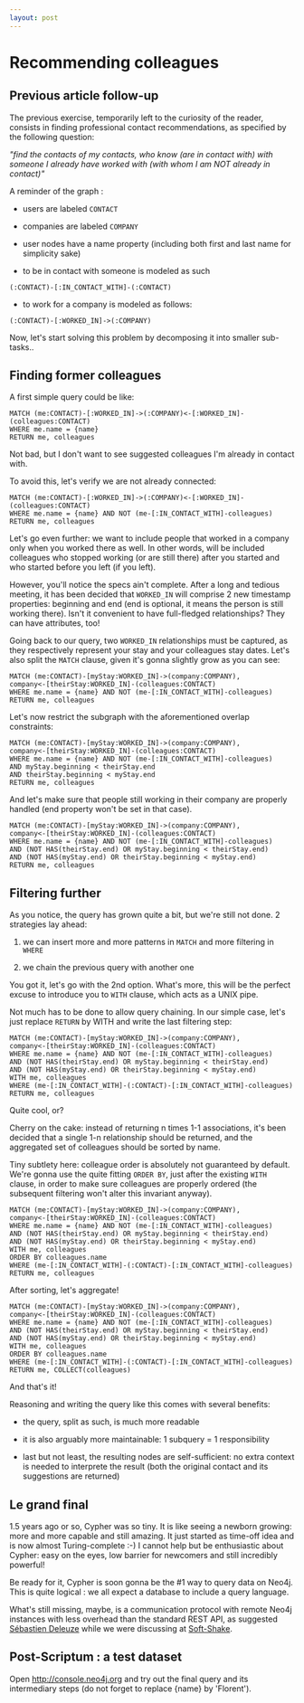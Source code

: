 ```yaml
---
layout: post
---
```

Recommending colleagues
=======================

Previous article follow-up
--------------------------

The previous exercise, temporarily left to the curiosity of the reader,
consists in finding professional contact recommendations, as specified
by the following question:

*"find the contacts of my contacts, who know (are in contact with) with
someone I already have worked with (with whom I am NOT already in
contact)"*

A reminder of the graph :

-   users are labeled `CONTACT`

-   companies are labeled `COMPANY`

-   user nodes have a name property (including both first and last name
    for simplicity sake)

-   to be in contact with someone is modeled as such 

`(:CONTACT)-[:IN_CONTACT_WITH]-(:CONTACT)`

-   to work for a company is modeled as follows: 

`(:CONTACT)-[:WORKED_IN]->(:COMPANY)`

Now, let's start solving this problem by decomposing it into smaller
sub-tasks..

Finding former colleagues
-------------------------

A first simple query could be like:
```
MATCH (me:CONTACT)-[:WORKED_IN]->(:COMPANY)<-[:WORKED_IN]-(colleagues:CONTACT)
WHERE me.name = {name}
RETURN me, colleagues
```

Not bad, but I don't want to see suggested colleagues I'm already in
contact with.

To avoid this, let's verify we are not already connected:

```
MATCH (me:CONTACT)-[:WORKED_IN]->(:COMPANY)<-[:WORKED_IN]-(colleagues:CONTACT)
WHERE me.name = {name} AND NOT (me-[:IN_CONTACT_WITH]-colleagues)
RETURN me, colleagues
```

Let's go even further: we want to include people that worked in a
company only when you worked there as well. In other words, will be
included colleagues who stopped working (or are still there) after you
started and who started before you left (if you left).

However, you'll notice the specs ain't complete. After a long and
tedious meeting, it has been decided that `WORKED_IN` will comprise 2 new
timestamp properties: beginning and end (end is optional, it means the
person is still working there). Isn't it convenient to have full-fledged
relationships? They can have attributes, too!

Going back to our query, two `WORKED_IN` relationships must be captured,
as they respectively represent your stay and your colleagues stay dates.
Let's also split the `MATCH` clause, given it's gonna slightly grow as you
can see:

```
MATCH (me:CONTACT)-[myStay:WORKED_IN]->(company:COMPANY),
company<-[theirStay:WORKED_IN]-(colleagues:CONTACT)
WHERE me.name = {name} AND NOT (me-[:IN_CONTACT_WITH]-colleagues)
RETURN me, colleagues
```

Let's now restrict the subgraph with the aforementioned overlap constraints:

```
MATCH (me:CONTACT)-[myStay:WORKED_IN]->(company:COMPANY),
company<-[theirStay:WORKED_IN]-(colleagues:CONTACT)
WHERE me.name = {name} AND NOT (me-[:IN_CONTACT_WITH]-colleagues)
AND myStay.beginning < theirStay.end
AND theirStay.beginning < myStay.end
RETURN me, colleagues
```

And let's make sure that people still working in their company are
properly handled (end property won't be set in that case).

```
MATCH (me:CONTACT)-[myStay:WORKED_IN]->(company:COMPANY),
company<-[theirStay:WORKED_IN]-(colleagues:CONTACT)
WHERE me.name = {name} AND NOT (me-[:IN_CONTACT_WITH]-colleagues)
AND (NOT HAS(theirStay.end) OR myStay.beginning < theirStay.end)
AND (NOT HAS(myStay.end) OR theirStay.beginning < myStay.end)
RETURN me, colleagues
```

Filtering further
-----------------

As you notice, the query has grown quite a bit, but we're still not
done. 2 strategies lay ahead:

1.  we can insert more and more patterns in `MATCH` and more filtering in `WHERE`

2.  we chain the previous query with another one

You got it, let's go with the 2nd option. What's more, this will be the
perfect excuse to introduce you to `WITH` clause, which acts as a UNIX
pipe.

Not much has to be done to allow query chaining. In our simple case,
let's just replace `RETURN` by WITH and write the last filtering step:

```
MATCH (me:CONTACT)-[myStay:WORKED_IN]->(company:COMPANY),
company<-[theirStay:WORKED_IN]-(colleagues:CONTACT)
WHERE me.name = {name} AND NOT (me-[:IN_CONTACT_WITH]-colleagues)
AND (NOT HAS(theirStay.end) OR myStay.beginning < theirStay.end)
AND (NOT HAS(myStay.end) OR theirStay.beginning < myStay.end)
WITH me, colleagues
WHERE (me-[:IN_CONTACT_WITH]-(:CONTACT)-[:IN_CONTACT_WITH]-colleagues)
RETURN me, colleagues
```

Quite cool, or?

Cherry on the cake: instead of returning n times 1-1 associations, it's
been decided that a single 1-n relationship should be returned, and the
aggregated set of colleagues should be sorted by name.

Tiny subtlety here: colleague order is absolutely not guaranteed by
default. We're gonna use the quite fitting `ORDER BY`, just after the
existing `WITH` clause, in order to make sure colleagues are properly
ordered (the subsequent filtering won't alter this invariant anyway).

    MATCH (me:CONTACT)-[myStay:WORKED_IN]->(company:COMPANY),
    company<-[theirStay:WORKED_IN]-(colleagues:CONTACT)
    WHERE me.name = {name} AND NOT (me-[:IN_CONTACT_WITH]-colleagues)
    AND (NOT HAS(theirStay.end) OR myStay.beginning < theirStay.end)
    AND (NOT HAS(myStay.end) OR theirStay.beginning < myStay.end)
    WITH me, colleagues
    ORDER BY colleagues.name
    WHERE (me-[:IN_CONTACT_WITH]-(:CONTACT)-[:IN_CONTACT_WITH]-colleagues)
    RETURN me, colleagues

After sorting, let's aggregate!

    MATCH (me:CONTACT)-[myStay:WORKED_IN]->(company:COMPANY),
    company<-[theirStay:WORKED_IN]-(colleagues:CONTACT)
    WHERE me.name = {name} AND NOT (me-[:IN_CONTACT_WITH]-colleagues)
    AND (NOT HAS(theirStay.end) OR myStay.beginning < theirStay.end)
    AND (NOT HAS(myStay.end) OR theirStay.beginning < myStay.end)
    WITH me, colleagues
    ORDER BY colleagues.name
    WHERE (me-[:IN_CONTACT_WITH]-(:CONTACT)-[:IN_CONTACT_WITH]-colleagues)
    RETURN me, COLLECT(colleagues)

And that's it!

Reasoning and writing the query like this comes with several benefits:

-   the query, split as such, is much more readable

-   it is also arguably more maintainable: 1 subquery = 1 responsibility

-   last but not least, the resulting nodes are self-sufficient: no
    extra context is needed to interprete the result (both the original
    contact and its suggestions are returned)

Le grand final
--------------

1.5 years ago or so, Cypher was so tiny. It is like seeing a newborn
growing: more and more capable and still amazing. It just started as
time-off idea and is now almost Turing-complete :-) I cannot help but be
enthusiastic about Cypher: easy on the eyes, low barrier for newcomers
and still incredibly powerful!

Be ready for it, Cypher is soon gonna be the \#1 way to query data on
Neo4j. This is quite logical : we all expect a database to include a
query language.

What's still missing, maybe, is a communication protocol with remote
Neo4j instances with less overhead than the standard REST API, as
suggested [Sébastien Deleuze](https://twitter.com/sdeleuze) while we
were discussing at [Soft-Shake](http://soft-shake.ch/).

Post-Scriptum : a test dataset
------------------------------

Open <http://console.neo4j.org> and try out the final query and its
intermediary steps (do not forget to replace {name} by 'Florent').
